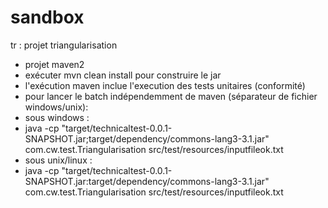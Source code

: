 sandbox
=======

tr : projet triangularisation
- projet maven2
- exécuter mvn clean install pour construire le jar 
- l'exécution maven inclue l'execution des tests unitaires (conformité)
- pour lancer le batch indépendemment de maven (séparateur de fichier windows/unix):
- sous windows :
- java -cp "target/technicaltest-0.0.1-SNAPSHOT.jar;target/dependency/commons-lang3-3.1.jar" com.cw.test.Triangularisation src/test/resources/inputfileok.txt
- sous unix/linux :
- java -cp "target/technicaltest-0.0.1-SNAPSHOT.jar:target/dependency/commons-lang3-3.1.jar" com.cw.test.Triangularisation src/test/resources/inputfileok.txt

